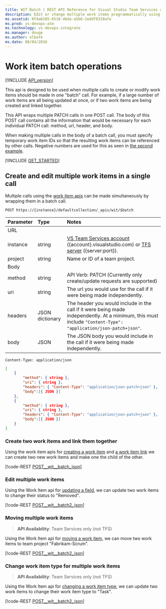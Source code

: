```yaml
---
title: WIT Batch | REST API Reference for Visual Studio Team Services and Team Foundation Server
description: Edit or change multiple work items programmatically using the REST APIs for Visual Studio Team Services and Team Foundation Server. 
ms.assetid: 0f4a6185-6518-4bda-a5b6-2eddf0319afe
ms.prod: vs-devops-alm
ms.technology: vs-devops-integrate
ms.manager: douge
ms.author: elbatk
ms.date: 08/04/2016
---
```


# Work item batch operations
[!INCLUDE [API_version](../_data/version.md)]

This api is designed to be used when multiple calls to create or modify work items should be made in one "batch" call.  For example, if a large number of work items are all being updated at once, or if two work items are being created and linked together. 

This API wraps multiple PATCH calls in one POST call. The body of this POST call contains all the information that would be necessary for each individual PATCH call: method, url, header, and body. 

When making multiple calls in the body of a batch call, you must specify temporary work item IDs so that the resulting work items can be referenced by other calls.  Negative numbers are used for this as seen in [the second example](#createtwoworkitemsandlinkthemtogether).

[!INCLUDE [GET_STARTED](../_data/get-started.md)]

## Create and edit multiple work items in a single call 

Multiple calls using the [work item apis](work-items.md) can be made simultaneously by wrapping them in a batch call.

```no-highlight
POST https://{instance}/defaultcollection/_apis/wit/$batch 
```

| Parameter | Type		| Notes	
|:----------|:----------|:------------------------------
| URL
| instance  | string	| [VS Team Services account](/integrate/get-started/rest/basics.md#vs-team-services) ({account}.visualstudio.com) or [TFS server](/integrate/get-started/rest/basics.md#tfs) ({server:port}).
| project   | string	| Name or ID of a team project.
| Body
| method	| string	| API Verb: PATCH (Currently only create/update requests are supported)
| uri		| string	| The url you would use for the call if it were being made independently. 
| headers	| JSON dictionary | The header you would include in the call if it were being made independently. At a minimum, this must include `"Content-Type": "application/json-patch+json"`.
| body		| JSON		| The JSON body you would include in the call if it were being made independently. 

```http
Content-Type: application/json
```
```json
[
	{
		"method": { string },
		"uri": { string },
		"headers": { "Content-Type": "application/json-patch+json" },
		"body":[{ JSON }]
	},
	{
		"method": { string },
		"uri": { string },
		"headers": { "Content-Type": "application/json-patch+json" },
		"body":[{ JSON }]
	}
]
```

### Create two work items and link them together
<a name="createtwoworkitemsandlinkthemtogether" />

Using the work item apis for [creating a work item](work-items.md#create-work-item) and [a work item link](work-items.md#withaworkitemlink) we can create two new work items and make one the child of the other.

[!code-REST [POST__wit__batch_json](./_data/batch/POST__wit__batch.json)]

### Edit multiple work items
<a name="editmultipleworkitems" />

Using the Work Item api for [updating a field](work-items.md#updateafield), we can update two work items to change their status to "Removed".

[!code-REST [POST__wit__batch2_json](./_data/batch/POST__wit__batch2.json)]

### Moving multiple work items

> **API Availability**: Team Services only (not TFS)
 
Using the Work Item api for [moving a work item](work-items.md#moveworkitem), we can move two work items to team project "Fabrikam-Scrum".

[!code-REST [POST__wit__batch2_json](./_data/witChangeProjectAndType/POST__wit__batch.json)]


### Change work item type for multiple work items

> **API Availability**: Team Services only (not TFS)

Using the Work Item api for [changing a work item type](work-items.md#changeworkitemtype), we can update two work items to change their work item type to "Task".

[!code-REST [POST__wit__batch2_json](./_data/witChangeProjectAndType/POST__wit__batch2.json)]




